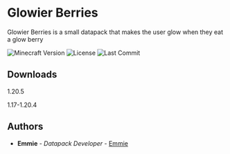 # Glowier Berries

Glowier Berries is a small datapack that makes the user glow when they eat a glow berry

![Minecraft Version](https://img.shields.io/badge/Minecraft-1.17--1.20.5-80ba42?style=for-the-badge) ![License](https://img.shields.io/github/license/DBTDerpbox/glowier-berries?style=for-the-badge) ![Last Commit](https://img.shields.io/github/last-commit/dbtderpbox/glowier-berries?style=for-the-badge)

## Downloads

1.20.5

1.17-1.20.4

## Authors

* **Emmie** - *Datapack Developer* - [Emmie](https://github.com/dbtderpbox)
